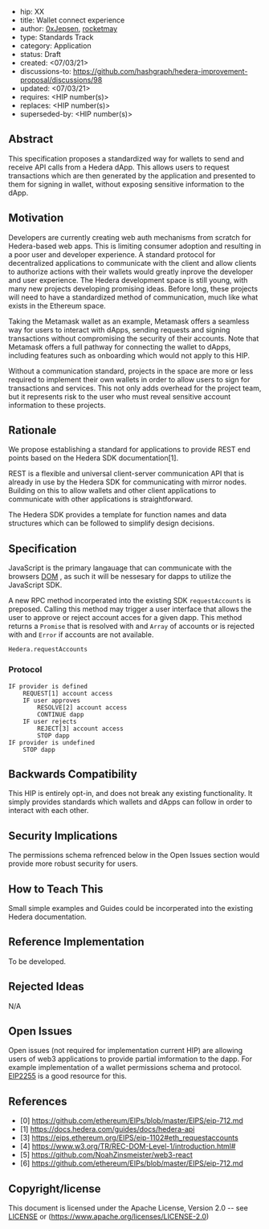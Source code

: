 - hip: XX
- title: Wallet connect experience
- author: [0xJepsen](https://github.com/0xJepsen), [rocketmay](https://github.com/rocketmay)
- type: Standards Track
- category: Application
- status: Draft 
- created: <07/03/21>
- discussions-to: <https://github.com/hashgraph/hedera-improvement-proposal/discussions/98>
- updated: <07/03/21>
- requires: <HIP number(s)>
- replaces: <HIP number(s)>
- superseded-by: <HIP number(s)>

## Abstract

This specification proposes a standardized way for wallets to send and receive API calls from a Hedera dApp. This allows users to request transactions which are then generated by the application and presented to them for signing in wallet, without exposing sensitive information to the dApp. 

## Motivation

Developers are currently creating web auth mechanisms from scratch for Hedera-based web apps. This is limiting consumer adoption and resulting in a poor user and developer experience. 
A standard protocol for decentralized applications to communicate with the client and allow clients to authorize actions with their wallets would greatly inprove the developer and user experience. 
The Hedera development space is still young, with many new projects developing promising ideas. Before long, these projects will need to have a standardized method of communication, much like what exists in the Ethereum space.

Taking the Metamask wallet as an example, Metamask offers a seamless way for users to interact with dApps, sending requests and signing transactions without compromising the security of their accounts. Note that Metamask offers a full pathway for connecting the wallet to dApps, including features such as onboarding which would not apply to this HIP.

Without a communication standard, projects in the space are more or less required to implement their own wallets in order to allow users to sign for transactions and services. This not only adds overhead for the project team, but it represents risk to the user who must reveal sensitive account information to these projects.

## Rationale

We propose establishing a standard for applications to provide REST end points based on the Hedera SDK documentation[1].

REST is a flexible and universal client-server communication API that is already in use by the Hedera SDK for communicating with mirror nodes. Building on this to allow wallets and other client applications to communicate with other applications is straightforward.

The Hedera SDK provides a template for function names and data structures which can be followed to simplify design decisions.

## Specification

JavaScript is the primary langauage that can communicate with the browsers [DOM](https://www.w3.org/TR/REC-DOM-Level-1/introduction.html#) , as such it will be nessesary for dapps to utilize the JavaScript SDK.

A new RPC method incorperated into the existing SDK `requestAccounts` is preposed. Calling this method may trigger a user interface that allows the user to approve or reject account acces for a given dapp. This method returns a `Promise` that is resolved with and `Array` of accounts or is rejected with and `Error` if accounts are not available.
  
  `Hedera.requestAccounts`
  
### Protocol

```START dapp
IF provider is defined
    REQUEST[1] account access
    IF user approves
        RESOLVE[2] account access
        CONTINUE dapp
    IF user rejects
        REJECT[3] account access
        STOP dapp
IF provider is undefined
    STOP dapp
  ```

## Backwards Compatibility

This HIP is entirely opt-in, and does not break any existing functionality. It simply provides standards which wallets and dApps can follow in order to interact with each other.

## Security Implications

The permissions schema refrenced below in the Open Issues section would provide more robust security for users.

## How to Teach This

Small simple examples and Guides could be incorperated into the existing Hedera documentation.

## Reference Implementation

To be developed.

## Rejected Ideas

N/A

## Open Issues

Open issues (not required for implementation current HIP) are allowing users of web3 applications to provide partial imformation to the dapp. For example implementation of a wallet permissions schema and protocol. [EIP2255](https://eips.ethereum.org/EIPS/eip-2255) is a good resource for this.

## References

- [0] https://github.com/ethereum/EIPs/blob/master/EIPS/eip-712.md
- [1] https://docs.hedera.com/guides/docs/hedera-api
- [3] https://eips.ethereum.org/EIPS/eip-1102#eth_requestaccounts
- [4] https://www.w3.org/TR/REC-DOM-Level-1/introduction.html#
- [5] https://github.com/NoahZinsmeister/web3-react
- [6] https://github.com/ethereum/EIPs/blob/master/EIPS/eip-712.md

## Copyright/license

This document is licensed under the Apache License, Version 2.0 -- see [LICENSE](../LICENSE) or (https://www.apache.org/licenses/LICENSE-2.0)
